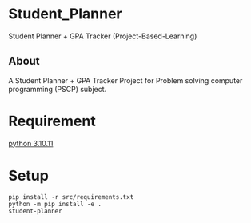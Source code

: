 # Student_Planner
Student Planner + GPA Tracker (Project-Based-Learning)

## About
A Student Planner + GPA Tracker Project for Problem solving computer programming (PSCP) subject.

# Requirement
[python 3.10.11](https://www.python.org/downloads/release/python-31011/)

# Setup
```
pip install -r src/requirements.txt
python -m pip install -e .
student-planner
```